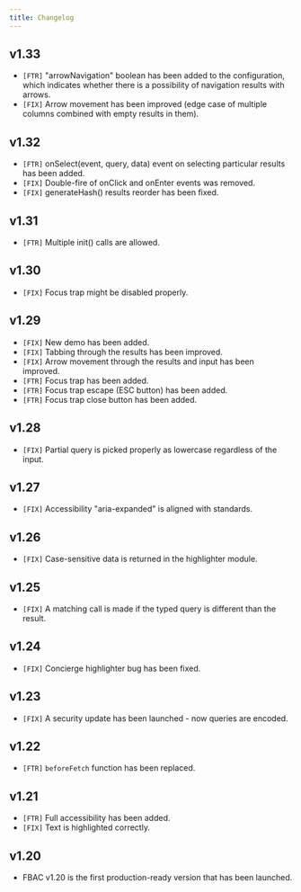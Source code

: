 ```yaml
---
title: Changelog
---
```


## v1.33

* `[FTR]` "arrowNavigation" boolean has been added to the configuration, which indicates whether there is a possibility of navigation results with arrows.
* `[FIX]` Arrow movement has been improved (edge case of multiple columns combined with empty results in them).

## v1.32

* `[FTR]` onSelect(event, query, data) event on selecting particular results has been added.
* `[FIX]` Double-fire of onClick and onEnter events was removed.
* `[FIX]` generateHash() results reorder has been fixed.

## v1.31

* `[FTR]` Multiple init() calls are allowed.

## v1.30

* `[FIX]` Focus trap might be disabled properly.

## v1.29

* `[FIX]` New demo has been added.
* `[FIX]` Tabbing through the results has been improved.
* `[FIX]` Arrow movement through the results and input has been improved.
* `[FTR]` Focus trap has been added.
* `[FTR]` Focus trap escape (ESC button) has been added.
* `[FTR]` Focus trap close button has been added.

## v1.28

* `[FIX]` Partial query is picked properly as lowercase regardless of the input.

## v1.27

* `[FIX]` Accessibility "aria-expanded" is aligned with standards.

## v1.26

* `[FIX]` Case-sensitive data is returned in the highlighter module.

## v1.25

* `[FIX]` A matching call is made if the typed query is different than the result.

## v1.24

* `[FIX]` Concierge highlighter bug has been fixed.

## v1.23

* `[FIX]` A security update has been launched - now queries are encoded.

## v1.22

* `[FTR]` `beforeFetch` function has been replaced.

## v1.21

* `[FTR]` Full accessibility has been added.
* `[FIX]` Text is highlighted correctly.

## v1.20

* FBAC v1.20 is the first production-ready version that has been launched.



